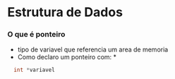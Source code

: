 # Estrutura de Dados

### O que é ponteiro
- tipo de variavel que referencia um area de memoria
- Como declaro um ponteiro com: *
```cpp
  int *variavel
```
